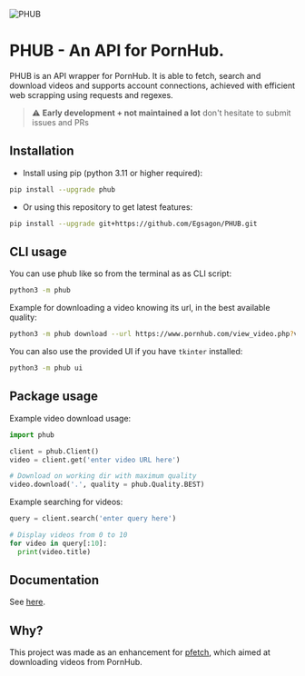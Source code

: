 ![PHUB](https://github.com/Egsagon/PHUB/blob/master/assets/banner.png)

# PHUB - An API for PornHub.
PHUB is an API wrapper for PornHub. It is able to fetch, search and download videos and supports account connections, achieved with efficient web scrapping using requests and regexes.

> :warning: **Early development + not maintained a lot** don't hesitate to submit issues and PRs

## Installation
- Install using pip (python 3.11 or higher required):
```sh
pip install --upgrade phub
```

- Or using this repository to get latest features:
```sh
pip install --upgrade git+https://github.com/Egsagon/PHUB.git
```

## CLI usage
You can use phub like so from the terminal as as CLI script:
```sh
python3 -m phub
```

Example for downloading a video knowing its url, in the best available quality:
```sh
python3 -m phub download --url https://www.pornhub.com/view_video.php?viewkey=xxx -q 'best'
```

You can also use the provided UI if you have `tkinter` installed:
```sh
python3 -m phub ui
```

## Package usage
Example video download usage:
```python
import phub

client = phub.Client()
video = client.get('enter video URL here')

# Download on working dir with maximum quality
video.download('.', quality = phub.Quality.BEST)
```

Example searching for videos:
```python
query = client.search('enter query here')

# Display videos from 0 to 10
for video in query[:10]:
  print(video.title)
```

## Documentation
See [here](https://phub.readthedocs.io).

## Why?
This project was made as an enhancement for [pfetch](https://github.com/Egsagon/pornhub-fetch), which aimed at downloading videos from PornHub.
